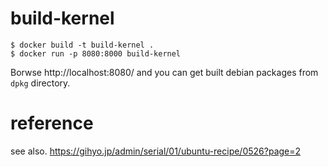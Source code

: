 # build-kernel

```
$ docker build -t build-kernel .
$ docker run -p 8080:8000 build-kernel
```
Borwse http://localhost:8080/ and you can get built debian packages from `dpkg` directory.

# reference

see also. https://gihyo.jp/admin/serial/01/ubuntu-recipe/0526?page=2
